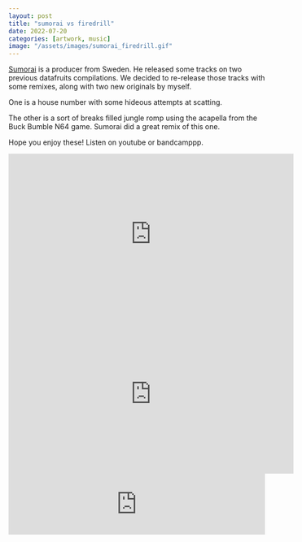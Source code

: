 ```yaml
---
layout: post
title: "sumorai vs firedrill"
date: 2022-07-20
categories: [artwork, music]
image: "/assets/images/sumorai_firedrill.gif"
---
```


<a href="https://www.instagram.com/s_u_m_o_r_a_i/" target="_blank">Sumorai</a> is a producer from Sweden. He released some tracks on two previous
datafruits compilations. We decided to re-release those tracks with some
remixes, along with two new originals by myself.

One is a house number with some hideous attempts at scatting.

The other is a sort of breaks filled jungle romp using the acapella from the Buck
Bumble N64 game. Sumorai did a great remix of this one.

Hope you enjoy these!
Listen on youtube or bandcamppp.

<iframe width="560" height="315" src="https://www.youtube.com/embed/videoseries?list=PLriGrj87V6-SihUuRwxMdwPTwX5kIYwnF" title="YouTube video player" frameborder="0" allow="accelerometer; autoplay; clipboard-write; encrypted-media; gyroscope; picture-in-picture" allowfullscreen></iframe>

<iframe width="560" height="315" src="https://www.youtube.com/embed/us3XtwEjlu4" title="YouTube video player" frameborder="0" allow="accelerometer; autoplay; clipboard-write; encrypted-media; gyroscope; picture-in-picture" allowfullscreen></iframe>

<iframe style="border: 0; width: 100%; height: 120px;" src="https://bandcamp.com/EmbeddedPlayer/album=1142856453/size=large/bgcol=ffffff/linkcol=0687f5/tracklist=false/artwork=small/transparent=true/" seamless><a href="https://datafruits.bandcamp.com/album/sumorai-vs-firedrill">sumorai vs firedrill by datafruits</a></iframe>
